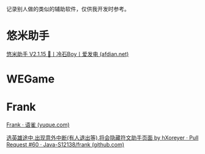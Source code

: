记录别人做的类似的辅助软件，仅供我开发时参考。



# 悠米助手

[悠米助手 V2.1.15 🎉丨冷石Boy丨爱发电 (afdian.net)](https://afdian.net/p/8774b84a328011ed9c4c52540025c377)

# WEGame





# Frank

[Frank · 语雀 (yuque.com)](https://www.yuque.com/java-s/frank)

[选英雄途中,出现意外中断(有人退出等),将会隐藏符文助手页面 by hXoreyer · Pull Request #60 · Java-S12138/frank (github.com)](https://github.com/Java-S12138/frank)

